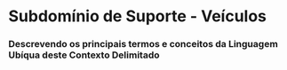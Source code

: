 # Subdomínio de Suporte - Veículos

### Descrevendo os principais termos e conceitos da Linguagem Ubíqua deste Contexto Delimitado
